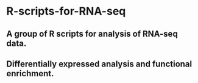 # R-scripts-for-RNA-seq
## A group of R scripts for analysis of RNA-seq data.
## Differentially expressed analysis and functional enrichment.
